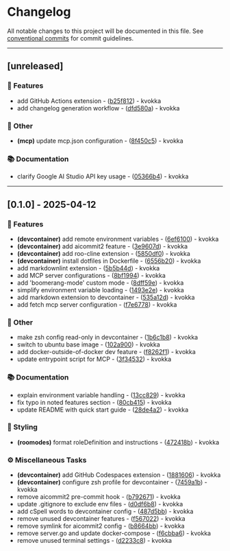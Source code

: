 # Changelog

All notable changes to this project will be documented in this file. See [conventional commits](https://www.conventionalcommits.org/) for commit guidelines.

---
## [unreleased]

### 🚀 Features

- add GitHub Actions extension - ([b25f812](https://github.com/kvokka/vscode-devcontainer-boilerplate/commit/b25f81246fea7dfbd6004458d0709819374a81ec)) - kvokka
- add changelog generation workflow - ([dfd580a](https://github.com/kvokka/vscode-devcontainer-boilerplate/commit/dfd580a78485b92dc28d9cfc699f85be63bc352a)) - kvokka

### 💼 Other

- **(mcp)** update mcp.json configuration - ([8f450c5](https://github.com/kvokka/vscode-devcontainer-boilerplate/commit/8f450c5a3c2357a617e5ac00ec538e5ca09d50aa)) - kvokka

### 📚 Documentation

- clarify Google AI Studio API key usage - ([05366b4](https://github.com/kvokka/vscode-devcontainer-boilerplate/commit/05366b45ad1cfdb940e466d93fba132dd0a0ce82)) - kvokka

---
## [0.1.0] - 2025-04-12

### 🚀 Features

- **(devcontainer)** add remote environment variables - ([6ef6100](https://github.com/kvokka/vscode-devcontainer-boilerplate/commit/6ef6100265fdd491a8300988d05f222833e1d126)) - kvokka
- **(devcontainer)** add aicommit2 feature - ([3e9607d](https://github.com/kvokka/vscode-devcontainer-boilerplate/commit/3e9607df454e16a8fd8b013f9bd80171ebd82a67)) - kvokka
- **(devcontainer)** add roo-cline extension - ([5850df0](https://github.com/kvokka/vscode-devcontainer-boilerplate/commit/5850df0402166b7be4d7f730188c38bb43da0cd8)) - kvokka
- **(devcontainer)** install dotfiles in Dockerfile - ([6556b20](https://github.com/kvokka/vscode-devcontainer-boilerplate/commit/6556b20f82ab14bd6fd3b77f74fc2c83728dd676)) - kvokka
- add markdownlint extension - ([5b5b44d](https://github.com/kvokka/vscode-devcontainer-boilerplate/commit/5b5b44dd6a14e86b99e07418880092553f7aa492)) - kvokka
- add MCP server configurations - ([8bf1994](https://github.com/kvokka/vscode-devcontainer-boilerplate/commit/8bf19944eca551caee3497b032e5bf291a26ccdf)) - kvokka
- add 'boomerang-mode' custom mode - ([8dff59e](https://github.com/kvokka/vscode-devcontainer-boilerplate/commit/8dff59e21f6e7bf4e8ae1dc938ec26585940c707)) - kvokka
- simplify environment variable loading - ([1493e2e](https://github.com/kvokka/vscode-devcontainer-boilerplate/commit/1493e2e9916afa79be559ea9cc4b53a76828ad6a)) - kvokka
- add markdown extension to devcontainer - ([535a12d](https://github.com/kvokka/vscode-devcontainer-boilerplate/commit/535a12d3a069caa182f78ffb01f4161a66f41438)) - kvokka
- add fetch mcp server configuration - ([f7e6778](https://github.com/kvokka/vscode-devcontainer-boilerplate/commit/f7e67782d0860187b10588468a492f7f4294996f)) - kvokka

### 💼 Other

- make zsh config read-only in devcontainer - ([1b6c1b8](https://github.com/kvokka/vscode-devcontainer-boilerplate/commit/1b6c1b88d40e04212d941e4d2beaf8daaf860a52)) - kvokka
- switch to ubuntu base image - ([102a900](https://github.com/kvokka/vscode-devcontainer-boilerplate/commit/102a9000621626436c11e2f78db4ae283e01644e)) - kvokka
- add docker-outside-of-docker dev feature - ([f8262f1](https://github.com/kvokka/vscode-devcontainer-boilerplate/commit/f8262f1257f5d1be367f06d0ee5054e127873d2c)) - kvokka
- update entrypoint script for MCP - ([3f34532](https://github.com/kvokka/vscode-devcontainer-boilerplate/commit/3f34532a8b8af47e19717284a4f5bb00ff767838)) - kvokka

### 📚 Documentation

- explain environment variable handling - ([13cc829](https://github.com/kvokka/vscode-devcontainer-boilerplate/commit/13cc82951085f1cfd56f95d3c024f586282407ca)) - kvokka
- fix typo in noted features section - ([80cb415](https://github.com/kvokka/vscode-devcontainer-boilerplate/commit/80cb41504a3d23456b2e740484eb5fe8e225b29c)) - kvokka
- update README with quick start guide - ([28de4a2](https://github.com/kvokka/vscode-devcontainer-boilerplate/commit/28de4a24cb1d4ea5bfb193261626b9a6dfd3db03)) - kvokka

### 🎨 Styling

- **(roomodes)** format roleDefinition and instructions - ([472418b](https://github.com/kvokka/vscode-devcontainer-boilerplate/commit/472418b7ce02081ba26cefe33112098e5930a92d)) - kvokka

### ⚙️ Miscellaneous Tasks

- **(devcontainer)** add GitHub Codespaces extension - ([1881606](https://github.com/kvokka/vscode-devcontainer-boilerplate/commit/18816069f5b6841685906d7b62143802c5265fb0)) - kvokka
- **(devcontainer)** configure zsh profile for devcontainer - ([7459a1b](https://github.com/kvokka/vscode-devcontainer-boilerplate/commit/7459a1b1fca70f94da821de3751883e287efa5d3)) - kvokka
- remove aicommit2 pre-commit hook - ([b792671](https://github.com/kvokka/vscode-devcontainer-boilerplate/commit/b7926717c20060decbb98b92e9ca356394d1c58d)) - kvokka
- update .gitignore to exclude env files - ([d0df6b8](https://github.com/kvokka/vscode-devcontainer-boilerplate/commit/d0df6b814c0feed5bff0bfbc1a60871d6d902873)) - kvokka
- add cSpell words to devcontainer config - ([487d5bb](https://github.com/kvokka/vscode-devcontainer-boilerplate/commit/487d5bb0ca4911b485471cdaa81466f6a3533ab6)) - kvokka
- remove unused devcontainer features - ([f567022](https://github.com/kvokka/vscode-devcontainer-boilerplate/commit/f567022ef9c9298be9866b21e6bc752d1bfbe675)) - kvokka
- remove symlink for aicommit2 config - ([b8664bb](https://github.com/kvokka/vscode-devcontainer-boilerplate/commit/b8664bb4185937397b501f3bfc440b48b0bcb08d)) - kvokka
- remove server.go and update docker-compose - ([f6cbba6](https://github.com/kvokka/vscode-devcontainer-boilerplate/commit/f6cbba64d84edc33fb1903c877248751e2b84955)) - kvokka
- remove unused terminal settings - ([d2233c8](https://github.com/kvokka/vscode-devcontainer-boilerplate/commit/d2233c8e153f9608557648ef80534880e2a3704f)) - kvokka

<!-- generated by git-cliff -->
